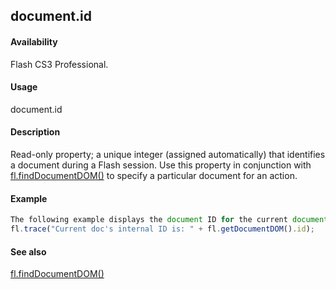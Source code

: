 ## document.id

#### Availability

Flash CS3 Professional.

#### Usage

document.id

#### Description

Read-only property; a unique integer (assigned automatically) that identifies a document during a Flash session. Use this property in conjunction with [fl.findDocumentDOM()](#!AdobeDocs/developers-animatesdk-docs/master/flash_object_(fl)/fl25.md) to specify a particular document for an action.

#### Example

```javascript
The following example displays the document ID for the current document:
fl.trace("Current doc's internal ID is: " + fl.getDocumentDOM().id);

```
#### See also

[fl.findDocumentDOM()](#!AdobeDocs/developers-animatesdk-docs/master/flash_object_(fl)/fl25.md)
